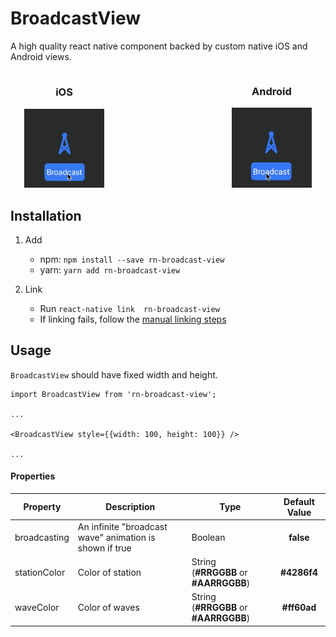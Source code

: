 # BroadcastView
A high quality react native component backed by custom native iOS and Android views.

<div align="center">
	<div style="display: inline-block; margin-right: 100px;">
    	<h3>iOS</h3>
        <img style="width:128px" src="./demo_ios.gif"/>
    </div>
    <div style="display: inline-block; margin-left: 100px;">
    	<h3>Android</h3>
        <img style="width:128px" src="./demo_android.gif"/>
    </div>
</div>

## Installation
1. Add

   * npm: `npm install --save rn-broadcast-view`
   * yarn: `yarn add rn-broadcast-view`

2. Link
   - Run `react-native link  rn-broadcast-view`
   - If linking fails, follow the
     [manual linking steps](https://facebook.github.io/react-native/docs/linking-libraries-ios.html#manual-linking)


## Usage

```BroadcastView``` should have fixed width and height.

```
import BroadcastView from 'rn-broadcast-view';

...

<BroadcastView style={{width: 100, height: 100}} />

...
```

#### Properties

| Property |      Description      | Type | Default Value |
|----------|-----------------------|------|:-------------:|
| broadcasting | An infinite "broadcast wave" animation is shown if true | Boolean | **false** |
| stationColor |  Color of station | String<br/>(**#RRGGBB** or **#AARRGGBB**) | **#4286f4** |
| waveColor |  Color of waves | String<br/>(**#RRGGBB** or **#AARRGGBB**) | **#ff60ad** |